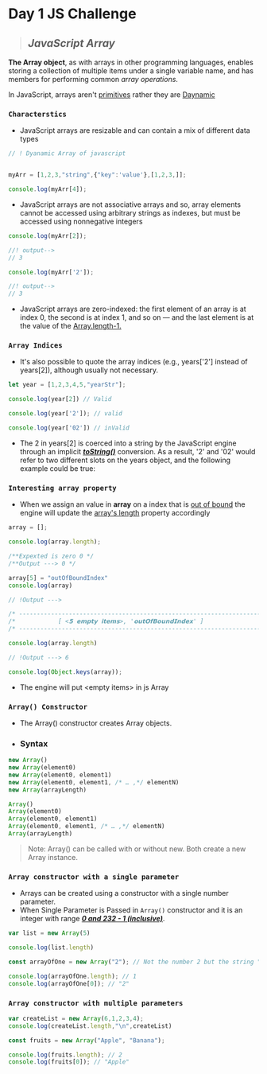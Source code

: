 # Day 1 JS Challenge

>##  ***JavaScript Array***

**The Array object**, as with arrays in other programming languages, enables storing a collection of multiple items under a single variable name, and has members for performing common *array operations*.

In JavaScript, arrays aren't <ins>primitives</ins> rather 
they are <ins>Daynamic</ins>

### `Characterstics`
* JavaScript arrays are resizable and can contain a mix of different data types

```js
// ! ​‌‌‍Dyanamic Array of javascript​


myArr = [1,2,3,"string",{"key":'value'},[1,2,3,]];

console.log(myArr[4]);

```

* JavaScript arrays are not associative arrays and so, array elements cannot be accessed using arbitrary strings as indexes, but must be accessed using nonnegative integers 

```javascript
console.log(myArr[2]);

//! output-->
// 3

console.log(myArr['2']);

//! output-->
// 3

```

* JavaScript arrays are zero-indexed: the first element of an array is at index 0, the second is at index 1, and so on — and the last element is at the value of the <ins>Array.length-1.</ins>


### `Array Indices`

* It's also possible to quote the array indices (e.g., years['2'] instead of years[2]), although usually not necessary.

```js
let year = [1,2,3,4,5,"yearStr"];

console.log(year[2]) // Valid

console.log(year['2']); // valid

console.log(year['02']) // inValid

```


* The 2 in years[2] is coerced into a string by the JavaScript engine through an implicit <ins>***toString()***</ins> conversion. As a result, '2' and '02' would refer to two different slots on the years object, and the following example could be true:

### `Interesting array property`

- When we assign an value in **array** on a index that is 
<ins>out of bound</ins> the engine will update the <ins>array's length</ins> property accordingly

```js
array = [];

console.log(array.length);

/**Expexted is zero 0 */
/**Output ---> 0 */

array[5] = "outOfBoundIndex"
console.log(array)

// !Output --->

/* -------------------------------------------------------------------------- */
/*            ​‌‍‌⁡⁢⁣⁢‍[ <𝟱 𝗲𝗺𝗽𝘁𝘆 𝗶𝘁𝗲𝗺𝘀>, '𝗼𝘂𝘁𝗢𝗳𝗕𝗼𝘂𝗻𝗱𝗜𝗻𝗱𝗲𝘅' ]⁡​                   */
/* -------------------------------------------------------------------------- */

console.log(array.length)

// !Output ---> 6

console.log(Object.keys(array));

```

- The engine will put \<empty items\> in js Array

### `Array() Constructor`

* The Array() constructor creates Array objects.

- ### Syntax
```js
new Array()
new Array(element0)
new Array(element0, element1)
new Array(element0, element1, /* … ,*/ elementN)
new Array(arrayLength)

Array()
Array(element0)
Array(element0, element1)
Array(element0, element1, /* … ,*/ elementN)
Array(arrayLength)
```
>Note: Array() can be called with or without new. Both create a new Array instance.

### `Array constructor with a single parameter`

- Arrays can be created using a constructor with a single number parameter. 
- When Single Parameter is Passed in `Array()` constructor
and it is an integer with range ***<ins>0 and 232 - 1 (inclusive)***</ins>.

```js
var list = new Array(5)

console.log(list.length)
```

```js
const arrayOfOne = new Array("2"); // Not the number 2 but the string "2"

console.log(arrayOfOne.length); // 1
console.log(arrayOfOne[0]); // "2"
```

### `Array constructor with multiple parameters`

```js
var createList = new Array(6,1,2,3,4);
console.log(createList.length,"\n",createList)
```
```js
const fruits = new Array("Apple", "Banana");

console.log(fruits.length); // 2
console.log(fruits[0]); // "Apple"
```